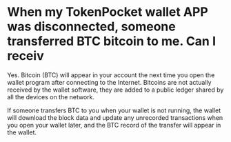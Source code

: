 # When my TokenPocket wallet APP was disconnected, someone transferred BTC bitcoin to me. Can I receiv

Yes. Bitcoin \(BTC\) will appear in your account the next time you open the wallet program after connecting to the Internet. Bitcoins are not actually received by the wallet software, they are added to a public ledger shared by all the devices on the network. 

If someone transfers BTC to you when your wallet is not running, the wallet will download the block data and update any unrecorded transactions when you open your wallet later, and the BTC record of the transfer will appear in the wallet.


